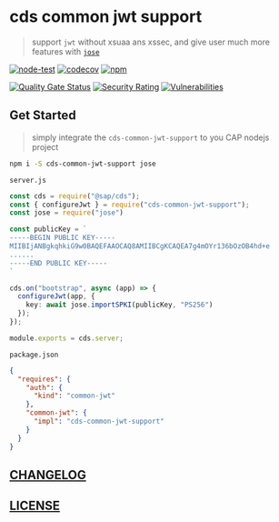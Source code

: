 # cds common jwt support

> support `jwt` without xsuaa ans xssec, and give user much more features with [`jose`](https://github.com/panva/jose)

[![node-test](https://github.com/Soontao/cds-common-jwt-support/actions/workflows/nodejs.yml/badge.svg)](https://github.com/Soontao/cds-common-jwt-support/actions/workflows/nodejs.yml)
[![codecov](https://codecov.io/gh/Soontao/cds-common-jwt-support/branch/main/graph/badge.svg?token=LKyd87mOZw)](https://codecov.io/gh/Soontao/cds-common-jwt-support)
[![npm](https://img.shields.io/npm/v/cds-common-jwt-support)](https://www.npmjs.com/package/cds-common-jwt-support)

[![Quality Gate Status](https://sonarcloud.io/api/project_badges/measure?project=Soontao_cds-common-jwt-support&metric=alert_status)](https://sonarcloud.io/summary/new_code?id=Soontao_cds-common-jwt-support)
[![Security Rating](https://sonarcloud.io/api/project_badges/measure?project=Soontao_cds-common-jwt-support&metric=security_rating)](https://sonarcloud.io/summary/new_code?id=Soontao_cds-common-jwt-support)
[![Vulnerabilities](https://sonarcloud.io/api/project_badges/measure?project=Soontao_cds-common-jwt-support&metric=vulnerabilities)](https://sonarcloud.io/summary/new_code?id=Soontao_cds-common-jwt-support)


## Get Started

> simply integrate the `cds-common-jwt-support` to you CAP nodejs project


```bash
npm i -S cds-common-jwt-support jose
```


`server.js`


```ts
const cds = require("@sap/cds");
const { configureJwt } = require("cds-common-jwt-support");
const jose = require("jose")

const publicKey = `
-----BEGIN PUBLIC KEY-----
MIIBIjANBgkqhkiG9w0BAQEFAAOCAQ8AMIIBCgKCAQEA7g4mOYr136bOzOB4hd+e
......
-----END PUBLIC KEY-----
`

cds.on("bootstrap", async (app) => {
  configureJwt(app, {
    key: await jose.importSPKI(publicKey, "PS256")
  });
});

module.exports = cds.server;
```

`package.json`

```json
{
  "requires": {
    "auth": {
      "kind": "common-jwt"
    },
    "common-jwt": {
      "impl": "cds-common-jwt-support"
    }
  }
}
```

## [CHANGELOG](./CHANGELOG.md)

## [LICENSE](./LICENSE)
